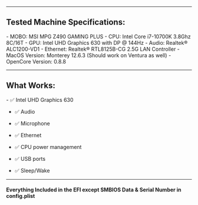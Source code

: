 <hr>
<h2>Tested Machine Specifications:</h2>
- MOBO: MSI MPG Z490 GAMING PLUS
- CPU: Intel Core i7-10700K 3.8Ghz 8C/16T
- GPU: Intel UHD Graphics 630 with DP @ 144Hz
- Audio: Realtek® ALC1200-VD1
- Ethernet: Realtek® RTL8125B-CG 2.5G LAN Controller
- MacOS Version: Monterey 12.6.3 (Should work on Ventura as well)
- OpenCore Version: 0.8.8
<hr>
<h2>What Works:</h2>
- ✅ Intel UHD Graphics 630

- ✅ Audio

- ✅ Microphone

- ✅ Ethernet

- ✅ CPU power management

- ✅ USB ports

- ✅ Sleep/Wake
<hr>

<h4>Everything Included in the EFI except SMBIOS Data & Serial Number in config.plist</h4>

